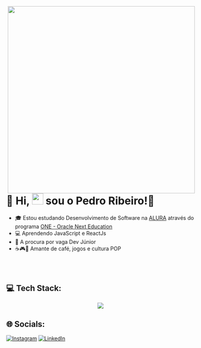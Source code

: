 <img align="right" height="500em" src="https://user-images.githubusercontent.com/81328619/213875785-400ae517-156b-4aca-a787-bac75d84c393.gif"/>
<h1 align="left">💫 Hi, <img src="https://raw.githubusercontent.com/kaueMarques/kaueMarques/master/hi.gif" height="30px">  sou o Pedro Ribeiro!👋</h1>


- 🎓 Estou estudando Desenvolvimento de Software na  [ALURA](https://www.alura.com.br) através do programa [ONE - Oracle Next Education](https://www.oracle.com/br/education/oracle-next-education/)
- 💻 Aprendendo JavaScript e ReactJs
- 🤑 A procura por vaga Dev Júnior 
- ☕🎮📔 Amante de café, jogos e cultura POP



<br><br>

## 💻 Tech Stack:

<p align="center">
  <a href="https://skillicons.dev">
    <img src="https://skillicons.dev/icons?i=git,figma,vscode,html,css,js,ts" />
  </a>
</p>

## 🌐 Socials:
[![Instagram](https://img.shields.io/badge/Instagram-%23E4405F.svg?logo=Instagram&logoColor=white)](https://instagram.com/pedroribeiro.costa_) [![LinkedIn](https://img.shields.io/badge/LinkedIn-%230077B5.svg?logo=linkedin&logoColor=white)](https://linkedin.com/in/pedroribeiro-costa)


